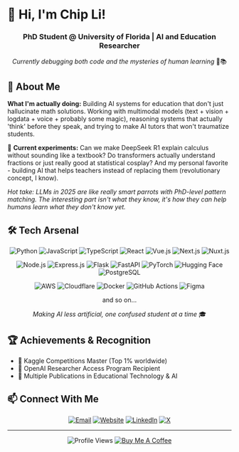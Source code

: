 # 👋 Hi, I'm Chip Li! 

<div align="center">

### PhD Student @ University of Florida | AI and Education Researcher
*Currently debugging both code and the mysteries of human learning* 🤖📚

</div>

## 🧠 About Me

**What I'm actually doing:** Building AI systems for education that don't just hallucinate math solutions. Working with multimodal models (text + vision + logdata + voice + probably some magic), reasoning systems that actually 'think' before they speak, and trying to make AI tutors that won't traumatize students.

🔬 **Current experiments:** Can we make DeepSeek R1 explain calculus without sounding like a textbook? Do transformers actually understand fractions or just really good at statistical cosplay? And my personal favorite - building AI that helps teachers instead of replacing them (revolutionary concept, I know).

*Hot take: LLMs in 2025 are like really smart parrots with PhD-level pattern matching. The interesting part isn't what they know, it's how they can help humans learn what they don't know yet.*

## 🛠️ Tech Arsenal

<div align="center">

![Python](https://img.shields.io/badge/Python-3776AB?style=flat-square&logo=python&logoColor=white)
![JavaScript](https://img.shields.io/badge/JavaScript-F7DF1E?style=flat-square&logo=javascript&logoColor=black)
![TypeScript](https://img.shields.io/badge/TypeScript-007ACC?style=flat-square&logo=typescript&logoColor=white)
![React](https://img.shields.io/badge/React-20232A?style=flat-square&logo=react&logoColor=61DAFB)
![Vue.js](https://img.shields.io/badge/Vue.js-35495E?style=flat-square&logo=vue.js&logoColor=4FC08D)
![Next.js](https://img.shields.io/badge/Next.js-000000?style=flat-square&logo=next.js&logoColor=white)
![Nuxt.js](https://img.shields.io/badge/Nuxt.js-00DC82?style=flat-square&logo=nuxt.js&logoColor=white)

![Node.js](https://img.shields.io/badge/Node.js-43853D?style=flat-square&logo=node.js&logoColor=white)
![Express.js](https://img.shields.io/badge/Express.js-404D59?style=flat-square&logo=express&logoColor=white)
![Flask](https://img.shields.io/badge/Flask-000000?style=flat-square&logo=flask&logoColor=white)
![FastAPI](https://img.shields.io/badge/FastAPI-009688?style=flat-square&logo=fastapi&logoColor=white)
![PyTorch](https://img.shields.io/badge/PyTorch-%23EE4C2C.svg?style=flat-square&logo=PyTorch&logoColor=white)
![Hugging Face](https://img.shields.io/badge/🤗%20Hugging%20Face-FFD21E?style=flat-square&logoColor=black)
![PostgreSQL](https://img.shields.io/badge/PostgreSQL-316192?style=flat-square&logo=postgresql&logoColor=white)

![AWS](https://img.shields.io/badge/Amazon%20AWS-232F3E?style=flat-square&logo=amazonaws&logoColor=white)
![Cloudflare](https://img.shields.io/badge/Cloudflare-F38020?style=flat-square&logo=cloudflare&logoColor=white)
![Docker](https://img.shields.io/badge/Docker-2496ED?style=flat-square&logo=docker&logoColor=white)
![GitHub Actions](https://img.shields.io/badge/GitHub_Actions-2088FF?style=flat-square&logo=github-actions&logoColor=white)
![Figma](https://img.shields.io/badge/Figma-F24E1E?style=flat-square&logo=figma&logoColor=white)

and so on...

*Making AI less artificial, one confused student at a time* 🎓

</div>


## 🏆 Achievements & Recognition
- 🥇 Kaggle Competitions Master (Top 1% worldwide)
- 🏅 OpenAI Researcher Access Program Recipient
- 🌟 Multiple Publications in Educational Technology & AI

## 📫 Connect With Me

<div align="center">
  
[![Email](https://img.shields.io/badge/Email-D14836?style=for-the-badge&logo=gmail&logoColor=white)](mailto:hli3@ufl.edu)
[![Website](https://img.shields.io/badge/Website-4285F4?style=for-the-badge&logo=google-chrome&logoColor=white)](https://www.hongmingli.com/)
[![LinkedIn](https://img.shields.io/badge/LinkedIn-0077B5?style=for-the-badge&logo=linkedin&logoColor=white)](https://www.linkedin.com/in/chipli)
[![X](https://img.shields.io/badge/X-000000?style=for-the-badge&logo=x&logoColor=white)](https://X.com/hichipli)

</div>

---
<div align="center">
  
![Profile Views](https://komarev.com/ghpvc/?username=hichipli&color=brightgreen&style=flat-square)
[![Buy Me A Coffee](https://img.shields.io/badge/Buy%20Me%20a%20Coffee-ffdd00?style=flat-square&logo=buy-me-a-coffee&logoColor=black)](https://buymeacoffee.com/hichipli)

</div>
